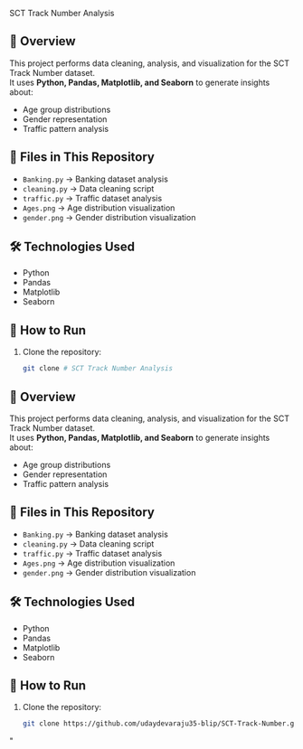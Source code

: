  SCT Track Number Analysis

## 📌 Overview
This project performs data cleaning, analysis, and visualization for the SCT Track Number dataset.  
It uses **Python, Pandas, Matplotlib, and Seaborn** to generate insights about:
- Age group distributions
- Gender representation
- Traffic pattern analysis

## 📂 Files in This Repository
- `Banking.py` → Banking dataset analysis
- `cleaning.py` → Data cleaning script
- `traffic.py` → Traffic dataset analysis
- `Ages.png` → Age distribution visualization
- `gender.png` → Gender distribution visualization

## 🛠️ Technologies Used
- Python
- Pandas
- Matplotlib
- Seaborn

## 🚀 How to Run
1. Clone the repository:
   ```bash
   git clone # SCT Track Number Analysis

## 📌 Overview
This project performs data cleaning, analysis, and visualization for the SCT Track Number dataset.  
It uses **Python, Pandas, Matplotlib, and Seaborn** to generate insights about:
- Age group distributions
- Gender representation
- Traffic pattern analysis

## 📂 Files in This Repository
- `Banking.py` → Banking dataset analysis
- `cleaning.py` → Data cleaning script
- `traffic.py` → Traffic dataset analysis
- `Ages.png` → Age distribution visualization
- `gender.png` → Gender distribution visualization

## 🛠️ Technologies Used
- Python
- Pandas
- Matplotlib
- Seaborn

## 🚀 How to Run
1. Clone the repository:
   ```bash
   git clone https://github.com/udaydevaraju35-blip/SCT-Track-Number.git
"
